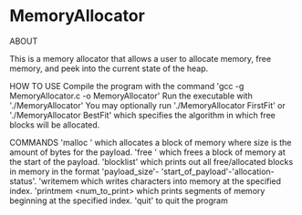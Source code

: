 # MemoryAllocator

ABOUT

This is a memory allocator that allows a user to allocate memory, free memory, and peek into the current state of the heap. 

HOW TO USE
    Compile the program with the command 'gcc -g MemoryAllocator.c -o MemoryAllocator'
    Run the executable with './MemoryAllocator'
    You may optionally run './MemoryAllocator FirstFit' or './MemoryAllocator BestFit' which           specifies the algorithm in which free blocks will be allocated.

COMMANDS
    'malloc <size>' which allocates a block of memory where size is the amount of bytes for the         payload.
    'free <index>' which frees a block of memory at the start of the payload.
    'blocklist' which prints out all free/allocated blocks in memory in the format 'payload_size'-      'start_of_payload'-'allocation-status'.
    'writemem <index> <data> which writes characters into memory at the specified index.
    'printmem <index> <num_to_print> which prints segments of memory beginning at the specified         index.
    'quit' to quit the program
    



